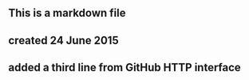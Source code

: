 ## This is a markdown file
## created 24 June 2015
## added a third line from GitHub HTTP interface
